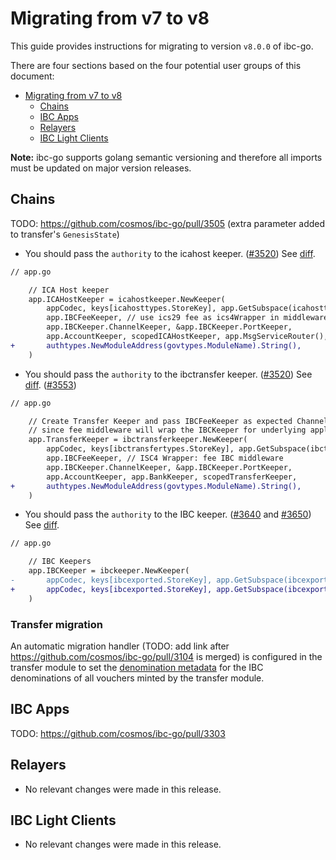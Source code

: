 # Migrating from v7 to v8

This guide provides instructions for migrating to version `v8.0.0` of ibc-go.

There are four sections based on the four potential user groups of this document:

- [Migrating from v7 to v8](#migrating-from-v7-to-v8)
	- [Chains](#chains)
	- [IBC Apps](#ibc-apps)
	- [Relayers](#relayers)
	- [IBC Light Clients](#ibc-light-clients)

**Note:** ibc-go supports golang semantic versioning and therefore all imports must be updated on major version releases.

## Chains

TODO: https://github.com/cosmos/ibc-go/pull/3505 (extra parameter added to transfer's `GenesisState`)

- You should pass the `authority` to the icahost keeper. ([#3520](https://github.com/cosmos/ibc-go/pull/3520)) See [diff](https://github.com/cosmos/ibc-go/pull/3520/files#diff-d18972debee5e64f16e40807b2ae112ddbe609504a93ea5e1c80a5d489c3a08a).

```diff
// app.go

	// ICA Host keeper
	app.ICAHostKeeper = icahostkeeper.NewKeeper(
		appCodec, keys[icahosttypes.StoreKey], app.GetSubspace(icahosttypes.SubModuleName),
		app.IBCFeeKeeper, // use ics29 fee as ics4Wrapper in middleware stack
		app.IBCKeeper.ChannelKeeper, &app.IBCKeeper.PortKeeper,
		app.AccountKeeper, scopedICAHostKeeper, app.MsgServiceRouter(),
+		authtypes.NewModuleAddress(govtypes.ModuleName).String(),
	)
```

- You should pass the `authority` to the ibctransfer keeper. ([#3520](https://github.com/cosmos/ibc-go/pull/3520)) See [diff](https://github.com/cosmos/ibc-go/pull/3520/files#diff-d18972debee5e64f16e40807b2ae112ddbe609504a93ea5e1c80a5d489c3a08a). ([#3553](https://github.com/cosmos/ibc-go/pull/3553))

```diff
// app.go

	// Create Transfer Keeper and pass IBCFeeKeeper as expected Channel and PortKeeper
	// since fee middleware will wrap the IBCKeeper for underlying application.
	app.TransferKeeper = ibctransferkeeper.NewKeeper(
		appCodec, keys[ibctransfertypes.StoreKey], app.GetSubspace(ibctransfertypes.ModuleName),
		app.IBCFeeKeeper, // ISC4 Wrapper: fee IBC middleware
		app.IBCKeeper.ChannelKeeper, &app.IBCKeeper.PortKeeper,
		app.AccountKeeper, app.BankKeeper, scopedTransferKeeper,
+		authtypes.NewModuleAddress(govtypes.ModuleName).String(),
	)
```

- You should pass the `authority` to the IBC keeper. ([#3640](https://github.com/cosmos/ibc-go/pull/3640) and [#3650](https://github.com/cosmos/ibc-go/pull/3650)) See [diff](https://github.com/cosmos/ibc-go/pull/3640/files#diff-d18972debee5e64f16e40807b2ae112ddbe609504a93ea5e1c80a5d489c3a08a).

```diff
// app.go

	// IBC Keepers
	app.IBCKeeper = ibckeeper.NewKeeper(
-       appCodec, keys[ibcexported.StoreKey], app.GetSubspace(ibcexported.ModuleName), app.StakingKeeper, app.UpgradeKeeper, scopedIBCKeeper,
+		appCodec, keys[ibcexported.StoreKey], app.GetSubspace(ibcexported.ModuleName), app.StakingKeeper, app.UpgradeKeeper, scopedIBCKeeper, authtypes.NewModuleAddress(govtypes.ModuleName).String(),
	)
```

### Transfer migration

An automatic migration handler (TODO: add link after https://github.com/cosmos/ibc-go/pull/3104 is merged) is configured in the transfer module to set the [denomination metadata](https://github.com/cosmos/cosmos-sdk/blob/95178ce036741ae6aa7af131fa9fccf3e13fff7a/proto/cosmos/bank/v1beta1/bank.proto#L96-L125) for the IBC denominations of all vouchers minted by the transfer module.

## IBC Apps

TODO: https://github.com/cosmos/ibc-go/pull/3303

## Relayers

- No relevant changes were made in this release.

## IBC Light Clients

- No relevant changes were made in this release.
